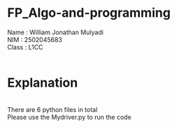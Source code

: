 <h1> FP_Algo-and-programming</h1>
Name : William Jonathan Mulyadi<br>
NIM : 2502045683<br>
Class : L1CC<br>
<br>
<h1>Explanation</h1><br>
There are 6 python files in total<br>
Please use the Mydriver.py to run the code<br>
